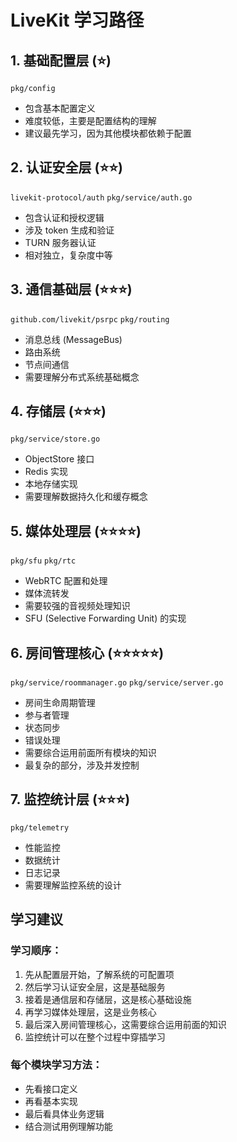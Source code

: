 # LiveKit 学习路径

## 1. 基础配置层 (⭐️)
`pkg/config`
- 包含基本配置定义
- 难度较低，主要是配置结构的理解
- 建议最先学习，因为其他模块都依赖于配置

## 2. 认证安全层 (⭐️⭐️)
`livekit-protocol/auth`
`pkg/service/auth.go`
- 包含认证和授权逻辑
- 涉及 token 生成和验证
- TURN 服务器认证
- 相对独立，复杂度中等

## 3. 通信基础层 (⭐️⭐️⭐️)
`github.com/livekit/psrpc`
`pkg/routing`
- 消息总线 (MessageBus)
- 路由系统
- 节点间通信
- 需要理解分布式系统基础概念

## 4. 存储层 (⭐️⭐️⭐️)
`pkg/service/store.go`
- ObjectStore 接口
- Redis 实现
- 本地存储实现
- 需要理解数据持久化和缓存概念

## 5. 媒体处理层 (⭐️⭐️⭐️⭐️)
`pkg/sfu`
`pkg/rtc`
- WebRTC 配置和处理
- 媒体流转发
- 需要较强的音视频处理知识
- SFU (Selective Forwarding Unit) 的实现

## 6. 房间管理核心 (⭐️⭐️⭐️⭐️⭐️)
`pkg/service/roommanager.go`
`pkg/service/server.go`
- 房间生命周期管理
- 参与者管理
- 状态同步
- 错误处理
- 需要综合运用前面所有模块的知识
- 最复杂的部分，涉及并发控制

## 7. 监控统计层 (⭐️⭐️⭐️)
`pkg/telemetry`
- 性能监控
- 数据统计
- 日志记录
- 需要理解监控系统的设计

## 学习建议

### 学习顺序：
1. 先从配置层开始，了解系统的可配置项
2. 然后学习认证安全层，这是基础服务
3. 接着是通信层和存储层，这是核心基础设施
4. 再学习媒体处理层，这是业务核心
5. 最后深入房间管理核心，这需要综合运用前面的知识
6. 监控统计可以在整个过程中穿插学习

### 每个模块学习方法：
- 先看接口定义
- 再看基本实现
- 最后看具体业务逻辑
- 结合测试用例理解功能